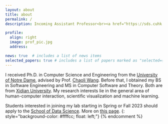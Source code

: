 ```yaml
---
layout: about
title: about
permalink: /
description: Incoming Assistant Professor<br><a href="https://sds.cuhk.edu.cn/en/">School of Data Science</a><br><a href="https://cuhk.edu.cn/en">The Chinese University of Hong Kong, Shenzhen</a> 

profile:
  align: right 
  image: prof_pic.jpg
  address:

news: true  # includes a list of news items
selected_papers: true # includes a list of papers marked as "selected={true}"
---
```


I received Ph.D. in Computer Science and Engineering from the [University of Notre Dame](https://www.nd.edu/), advised by Prof. [Chaoli Wang](http://sites.nd.edu/chaoli-wang/). Before that, I obtained my BS in Software Engineering and MS in Computer Software and Theory. Both are from [Xidian University](https://www.xidian.edu.cn/). My research interests lie in the general area of human-computer interaction, scientific visualization and machine learning.


Students interested in joining my lab starting in Spring or Fall 2023 should apply to the [School of Data Science](https://sds.cuhk.edu.cn/en/phd-programmes-CSE). More on [this page](/FAQ.md).
{: style="background-color: #ffffcc; float: left;"}
{% endcomment %}
